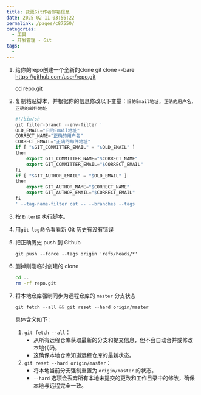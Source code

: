 ```yaml
---
title: 变更Git作者邮箱信息
date: 2025-02-11 03:56:22
permalink: /pages/c87550/
categories:
  - 工具
  - 开发管理 - Git
tags:
  - 
---
```

1. 给你的repo创建一个全新的clone
   git clone --bare https://github.com/user/repo.git

   cd repo.git

2. 复制粘贴脚本，并根据你的信息修改以下变量：`旧的Email地址`，`正确的用户名`，`正确的邮件地址`

   ```julia
   #!/bin/sh
   git filter-branch --env-filter '
   OLD_EMAIL="旧的Email地址"
   CORRECT_NAME="正确的用户名"
   CORRECT_EMAIL="正确的邮件地址"
   if [ "$GIT_COMMITTER_EMAIL" = "$OLD_EMAIL" ]
   then
       export GIT_COMMITTER_NAME="$CORRECT_NAME"
       export GIT_COMMITTER_EMAIL="$CORRECT_EMAIL"
   fi
   if [ "$GIT_AUTHOR_EMAIL" = "$OLD_EMAIL" ]
   then
       export GIT_AUTHOR_NAME="$CORRECT_NAME"
       export GIT_AUTHOR_EMAIL="$CORRECT_EMAIL"
   fi
   ' --tag-name-filter cat -- --branches --tags
   ```

3. 按 `Enter键` 执行脚本。

4. 用`git log`命令看看新 Git 历史有没有错误

5. 把正确历史 push 到 Github

   ```dsconfig
   git push --force --tags origin 'refs/heads/*'
   ```

6. 删掉刚刚临时创建的 clone

   ```bash
   cd ..
   rm -rf repo.git
   ```

7. 将本地仓库强制同步为远程仓库的 `master` 分支状态

   ```js
   git fetch --all && git reset --hard origin/master 
   ```

   具体含义如下：

   1. `git fetch --all`：
      - 从所有远程仓库获取最新的分支和提交信息，但不会自动合并或修改本地代码。
      - 这确保本地仓库知道远程仓库的最新状态。
   2. `git reset --hard origin/master`：
      - 将本地当前分支强制重置为 `origin/master` 的状态。
      - `--hard` 选项会丢弃所有本地未提交的更改和工作目录中的修改，确保本地与远程完全一致。

   